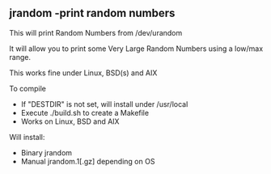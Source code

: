 ## jrandom -print random numbers

This will print Random Numbers from /dev/urandom

It will allow you to print some Very Large Random
Numbers using a low/max range.

This works fine under Linux, BSD(s) and AIX

To compile
* If "DESTDIR" is not set, will install under /usr/local
* Execute ./build.sh to create a Makefile
* Works on Linux, BSD and AIX

Will install:
* Binary jrandom
* Manual jrandom.1[.gz] depending on OS

